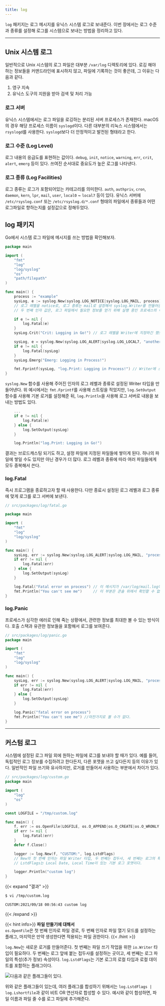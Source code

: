 ```yaml
---
title: log
---
```


`log` 패키지는 로그 메시지를 유닉스 시스템 로그로 보내준다. 이번 장에서는 로그 수준과 종류를 설정해 로그를 시스템으로 보내는 방법을 정리하고 있다.

---

## Unix 시스템 로그

일반적으로 Unix 시스템의 로그 파일은 대부분 `/var/log` 디렉토리에 있다. 로깅 해야 하는 정보들을 커맨드라인에 표시하지 않고, 파일에 기록하는 것이 좋은데, 그 이유는 다음과 같다.

1. 영구 지속
2. 유닉스 도구의 지원을 받아 검색 및 처리 가능

### 로그 서버
유닉스 시스템에서는 로그 파일을 로깅하는 분리된 서버 프로세스가 존재한다. macOS의 경우 해당 프로세스 이름이 `syslogd`이다. 다른 대부분의 리눅스 시스템에서는 `rsyslogd`를 사용한다. `syslogd`보다 더 안정적이고 발전된 형태라고 한다.

### 로그 수준 (Log Level)
로그 내용의 응급도를 표현하는 값이다. `debug`, `init`, `notice`, `warning`, `err`, `crit`, `alert`, `emerg` 등이 있다. 쓰여진 순서대로 중요도가 높은 로그를 나타낸다.

### 로그 종류 (Log Facilities)
로그 종류는 로그가 포함되어있는 카테고리를 의미한다. `auth`, `authpriv`, `cron`, `daemon`, `kern`, `lpr`, `mail`, `user`, `local0` ~ `local7` 등이 있다. 유닉스 서버에 `/etc/rsyslog.conf` 또는 `/etc/rsyslog.d/*.conf` 형태의 파일에서 종류들과 어떤 로그파일로 향하는지를 설정값으로 정해두었다.

## log 패키지

Go에서 시스템 로그 파일에 메시지를 쓰는 방법을 확인해보자.

```go
package main

import (
	"fmt"
	"log"
	"log/syslog"
	"os"
	"path/filepath"
)

func main() {
	process := "example"
	sysLog, e := syslog.New(syslog.LOG_NOTICE|syslog.LOG_MAIL, process) 
    // 로그 레벨을 notice로, 로그 종류는 mail로 설정해서 syslog.Writer를 만들어준다.
    // 두 번째 인자 값은, 로그 파일에서 필요한 정보를 얻기 위해 실행 중인 프로세스의 이름이 들어가는 것이 좋다.

	if e != nil {
		log.Fatal(e)
	}
	sysLog.Crit("Crit: Logging in Go!") // 로그 레벨을 Writer에 지정하긴 했으나, 다른 우선 순위로 메시지를 보내는 것도 허용함

	sysLog, e = syslog.New(syslog.LOG_ALERT|syslog.LOG_LOCAL7, "another " +  process) // 같은 프로그램 내에서 sysLog Writer를 여러번 만들 수 있다.
	if e != nil {
		log.Fatal(sysLog)
	}
	sysLog.Emerg("Emerg: Logging in Process!")

	fmt.Fprintf(sysLog, "log.Print: Logging in Process!") // Writer에 스트링을 씀으로써, New의 Writer에서 지정한 메시지 형식으로 로그 기록
}
```

`syslog.New` 함수를 사용해 주어진 인자의 로그 레벨과 종류로 설정된 Writer 타입을 만들어낸다. 위 예시에서는 `fmt.Fprintf`를 사용해 스트링을 적었지만, `log.SetOutput` 함수를 사용해 기본 로거를 설정해준 뒤, `log.Println`을 사용해 로그 서버로 내용을 보내는 방법도 있다.

```go 
    ...
    if e != nil {
        log.Fatal(e)
    } else {
        log.SetOutput(sysLog)
    }

    log.Println("log.Print: Logging in Go!")
```

결과는 브로드캐스팅 되기도 하고, 설정 파일에 지정된 파일들에 쌓이게 된다. 하나의 파일에 쌓일 수도 있지만 아닌 경우가 더 많다. 로그 레벨과 종류에 따라 여러 파일들에게 모두 중복해서 쓴다.

### log.Fatal

즉시 프로그램을 종료하고자 할 때 사용한다. 다만 종료시 설정된 로그 레벨과 로그 종류에 맞게 로그를 로그 서버에 보낸다.

```go
// src/packages/log/fatal.go

package main

import (
	"fmt"
	"log"
	"log/syslog"
)

func main() {
	sysLog, err := syslog.New(syslog.LOG_ALERT|syslog.LOG_MAIL, "process")
	if err != nil {
		log.Fatal(err)
	} else {
		log.SetOutput(sysLog)
	}

	log.Fatal("Fatal error on process") // 이 메시지가 /var/log/mail.log에 찍혀있다.
	fmt.Println("You can't see me")     // 이 부분은 콘솔 위에서 확인할 수 없다.
}
```

### log.Panic

프로세스가 심각한 에러로 인해 죽는 상황에서, 관련한 정보를 최대한 볼 수 있는 방식이다. 호출 스택과 유관한 정보들을 포함해서 로그를 보여준다.

```go
// src/packages/log/panic.go
package main

import (
	"fmt"
	"log"
	"log/syslog"
)

func main() {
	sysLog, err := syslog.New(syslog.LOG_ALERT|syslog.LOG_MAIL, "process")
	if err != nil {
		log.Fatal(err)
	} else {
		log.SetOutput(sysLog)
	}

	log.Panic("fatal error on process")
	fmt.Println("You can't see me") //마찬가지로 볼 수가 없다.
}
```

---

## 커스텀 로그

시스템에 설정된 로그 파일 외에 원하는 파일에 로그를 보내야 할 때가 있다. 예를 들어, 독립적인 로그 정보를 수집하려고 한다든지, 다른 포맷을 쓰고 싶다든지 등의 이유가 있다. 일반적인 파일 쓰기와 유사하지만, 로거를 만들어서 사용하는 부분에서 차이가 있다.

```go
// src/packages/log/custom.go
package main

import (
	"log"
	"os"
)

const LOGFILE = "/tmp/custom.log"

func main() {
	f, err := os.OpenFile(LOGFILE, os.O_APPEND|os.O_CREATE|os.O_WRONLY, 0644)
	if err != nil {
		log.Fatal(err)
	}
	defer f.Close()

	logger := log.New(f, "CUSTOM:", log.LstdFlags)
	// New의 첫 번째 인자는 파일 Writer 타입, 두 번째는 접두사, 세 번째는 로그의 특성들을 추가해준다.
	// LstdFlags는 Local Date, Local Time이 있는 기본 로그 포맷이다.

	logger.Println("custom log")
}
```

{{< expand "결과" >}}
```sh
$ vi /tmp/custom.log

CUSTOM:2021/09/18 00:56:43 custom log
```
{{< /expand >}}

{{< hint info>}}
**파일 만들기에 대해서**  
`os.OpenFile`은 첫 번째 인자로 파일 경로, 두 번째 인자로 파일 열기 모드를 설정하는 플래그, 마지막은 만약 생성한다면 적용되는 파일 권한이다.
{{< /hint >}}

`log.New`는 새로운 로거를 만들어준다. 첫 번째는 파일 쓰기 작업을 위한 `io.Writer` 타입이 필요하다. 두 번째는 로그 앞에 붙는 접두사를 설정하는 곳이고, 세 번째는 로그 파일의 특성(추가 정보) 속성이다. `log.LstdFlags`는 기본 로그의 로컬 타임과 로컬 데이트를 포함하는 플래그이다.

![다음과 같은 플래그들이 있다.](/dive-into-go/images/packages/log/custom/01.png)

위와 같은 플래그들이 있는데, 여러 플래그를 합성하기 위해서는 `log.LstdFlags | log.Lshortfile`과 같이 비트 OR 연산자로 합성할 수 있다. 예시와 같이 합성하면, 파일 이름과 파일 줄 수를 로그 파일에 추가해준다.